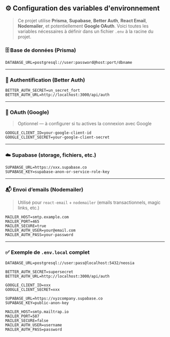 ## ⚙️ Configuration des variables d'environnement

> Ce projet utilise **Prisma**, **Supabase**, **Better Auth**, **React Email**, **Nodemailer**, et potentiellement **Google OAuth**. Voici toutes les variables nécessaires à définir dans un fichier `.env` à la racine du projet.

### 🗄️ Base de données (Prisma)

```env
DATABASE_URL=postgresql://user:password@host:port/dbname
```

---

### 🔐 Authentification (Better Auth)

```env
BETTER_AUTH_SECRET=un_secret_fort
BETTER_AUTH_URL=http://localhost:3000/api/auth
```

---

### 🔑 OAuth (Google)

> Optionnel — à configurer si tu actives la connexion avec Google

```env
GOOGLE_CLIENT_ID=your-google-client-id
GOOGLE_CLIENT_SECRET=your-google-client-secret
```

---

### ☁️ Supabase (storage, fichiers, etc.)

```env
SUPABASE_URL=https://xxx.supabase.co
SUPABASE_KEY=supabase-anon-or-service-role-key
```

---

### 📬 Envoi d’emails (Nodemailer)

> Utilisé pour `react-email` + `nodemailer` (emails transactionnels, magic links, etc.)

```env
MAILER_HOST=smtp.example.com
MAILER_PORT=465
MAILER_SECURE=true
MAILER_AUTH_USER=your@email.com
MAILER_AUTH_PASS=your-password
```

---

### ✅ Exemple de `.env.local` complet

```env
DATABASE_URL=postgresql://user:pass@localhost:5432/neosia

BETTER_AUTH_SECRET=supersecret
BETTER_AUTH_URL=http://localhost:3000/api/auth

GOOGLE_CLIENT_ID=xxx
GOOGLE_CLIENT_SECRET=xxx

SUPABASE_URL=https://xyzcompany.supabase.co
SUPABASE_KEY=public-anon-key

MAILER_HOST=smtp.mailtrap.io
MAILER_PORT=587
MAILER_SECURE=false
MAILER_AUTH_USER=username
MAILER_AUTH_PASS=password
```